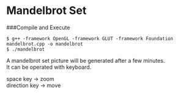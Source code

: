 # Mandelbrot Set

###Compile and Execute

```
$ g++ -framework OpenGL -framework GLUT -framework Foundation mandelbrot.cpp -o mandelbrot
$ ./mandelbrot
```

A mandelbrot set picture will be generated after a few minutes.  
It can be operated with keyboard.

space key -> zoom  
direction key -> move
